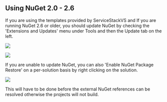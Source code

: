 Using NuGet 2.0 - 2.6
---------------------

If you are using the templates provided by ServiceStackVS and If you are running NuGet 2.6 or older, you should update NuGet by checking the 'Extensions and Updates' menu under Tools and then the Update tab on the left.

![](https://github.com/ServiceStack/ServiceStackVS/raw/master/Images/tools_update_nuget.png)

![](https://github.com/ServiceStack/ServiceStackVS/raw/master/Images/nuget_update.png)

If you are unable to update NuGet, you can also 'Enable NuGet Package Restore' on a per-solution basis by right clicking on the solution.

![](https://github.com/ServiceStack/ServiceStackVS/raw/master/enable_package_restore.png)

This will have to be done before the external NuGet references can be resolved otherwise the projects will not build.